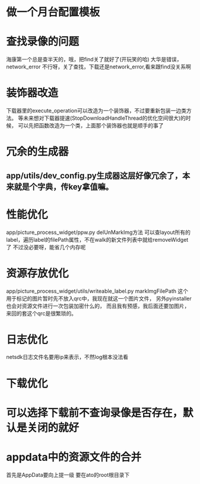 # 做一个月台配置模板

# 查找录像的问题

海康第一个总是查半天的，哦，把find关了就好了(开玩笑的哈)
大华是错误，network_error
不行呀，关了查找，下载还是network_error,看来跟find没关系啊

# 装饰器改造

下载器里的execute_operation可以改造为一个装饰器，不过要重新包装一边类方法。
等未来想对下载器提速(StopDownloadHandleThread的优化空间很大)的时候，
可以先把函数改造为一个类，上面那个装饰器也就是顺手的事了

# 冗余的生成器

## app/utils/dev_config.py生成器这层好像冗余了，本来就是个字典，传key拿值嘛。

# 性能优化

app/picture_process_widget/ppw.py delUnMarkImg方法
可以查layout所有的label，遍历label的filePath属性，不在walk的新文件列表中就给removeWidget了
不过没必要呀，能省几个内存呢

# 资源存放优化

app/picture_process_widget/utils/writeable_label.py markImgFilePath
这个用于标记的图片暂时先不放入qrc中，我现在就这一个图片文件，
另外pyinstaller也会对资源文件进行一次包装加密什么的，
而且我有预感，我后面还要加图片，来回的套这个qrc是很繁琐的。

# 日志优化

netsdk日志文件名要用ip来表示，不然log根本没法看

# 下载优化

# 可以选择下载前不查询录像是否存在，默认是关闭的就好

# appdata中的资源文件的合并

首先是AppData要向上提一级
要在ato的root根目录下
